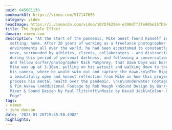 ```yaml
---
uuid: 645601139
bookmarkOf: https://vimeo.com/517147655
category: video
headImage: https://i.vimeocdn.com/video/1075762564-e399dff3fe905e55fb9c015ff3eed6fd9f872282f40c14ad824da69ae47686b9-d_295x166
title: The Ripple Effect
domain: vimeo.com
description: "At the start of the pandemic, Mike Guest found himself in an unusual
  setting: home. After 20 years of working as a freelance photographer in outdoor
  environments all over the world, he had been accustomed to constantly being on the
  move, surrounded by athletes, clients, collaborators – and distractions.\n\nIt was
  during this period of personal darkness, and following a conversation with his friend
  and fellow surfer/photographer Nick Pumphrey, that Dawn Days was born. Every morning,
  Mike was up at 3.30am, pulling on his wetsuit and walking down to the beach with
  his camera, where he would swim out and capture the dawn.\n\nThe Ripple Effect is
  a beautifully open and honest reflection from Mike on how this project helped him
  process his mental health over the pandemic. \n\n\nUnderwater Footage by Mike Guest
  & Tim Askew \nAdditional Footage by Rob Waugh \nSound Design by Barry Jackson\nDubbing
  Mixer & Sound Design by Paul Flitcroft\nMusic by David Jack\nColour Grading by Troy
  Edge"
tags:
- vimeo
- john duncan
date: '2023-01-26T19:45:50.490Z'
highlights: 
---
```



